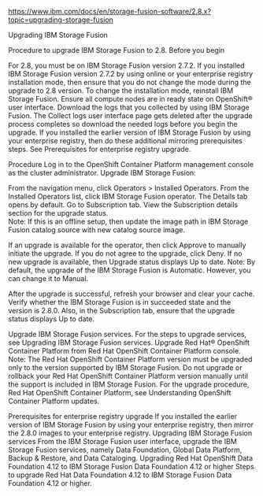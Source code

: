 https://www.ibm.com/docs/en/storage-fusion-software/2.8.x?topic=upgrading-storage-fusion



Upgrading IBM Storage Fusion

Procedure to upgrade IBM Storage Fusion to 2.8. 
Before you begin


For 2.8, you must be on IBM Storage Fusion version 2.7.2. 
If you installed IBM Storage Fusion version 2.7.2 by
using online or your enterprise registry installation mode, then ensure that you do not change the
mode during the upgrade to 2.8 version.
To change the installation mode, reinstall IBM Storage Fusion.
Ensure all compute nodes are in ready state on OpenShift® user interface.
Download the logs that you collected by using IBM Storage Fusion. The Collect logs user interface page gets
deleted after the upgrade process completes so download the needed logs before you begin the
upgrade. 
If you installed the earlier version of IBM Storage Fusion by using your enterprise registry, then do these additional mirroring prerequisites steps. See
Prerequisites for enterprise registry upgrade.



Procedure
Log in to the OpenShift Container Platform management console as
the cluster administrator.
Upgrade IBM Storage Fusion: 

From the navigation menu, click
Operators > Installed
Operators.
From the Installed Operators list, click IBM Storage
Fusion operator. The Details tab opens by
default. 
Go to Subscription tab.
View the Subscription details section for the upgrade status.  
Note: If this is an offline setup, then update the image path in IBM Storage Fusion catalog source with new catalog source
image.

If an upgrade is available for the operator, then click Approve
to manually initiate the upgrade. If you do not agree to the upgrade, click
Deny.  If no new upgrade is available, then Upgrade
status displays Up to date. Note: By default, the upgrade of the
IBM Storage Fusion is Automatic. However, you can change
it to Manual.

After the upgrade is successful, refresh your browser and clear your
cache.
Verify whether the IBM Storage Fusion is in
succeeded state and the version is 2.8.0.
Also, in the Subscription tab, ensure that the upgrade status displays
Up to date.


Upgrade IBM Storage Fusion services.
 For the steps to upgrade services, see Upgrading IBM Storage Fusion services.
Upgrade Red Hat® OpenShift Container Platform from Red Hat OpenShift Container Platform console.  
Note: The Red Hat OpenShift Container Platform version must be
upgraded only to the version supported by IBM Storage Fusion. Do not upgrade or rollback your Red Hat OpenShift Container Platform version manually until
the support is included in IBM Storage Fusion. 
For the upgrade procedure, Red Hat OpenShift Container Platform, see Understanding OpenShift Container Platform
updates.




Prerequisites for enterprise registry upgrade
If you installed the earlier version of IBM Storage Fusion by using your enterprise registry, then mirror the 2.8.0 images to your enterprise registry.
Upgrading IBM Storage Fusion services
From the IBM Storage Fusion user interface, upgrade the IBM Storage Fusion services, namely Data Foundation, Global Data Platform, Backup & Restore, and Data Cataloging.
Upgrading Red Hat OpenShift Data Foundation 4.12 to IBM Storage Fusion Data Foundation 4.12 or higher
Steps to upgrade Red Hat Data Foundation 4.12 to IBM Storage Fusion Data Foundation 4.12 or higher.






